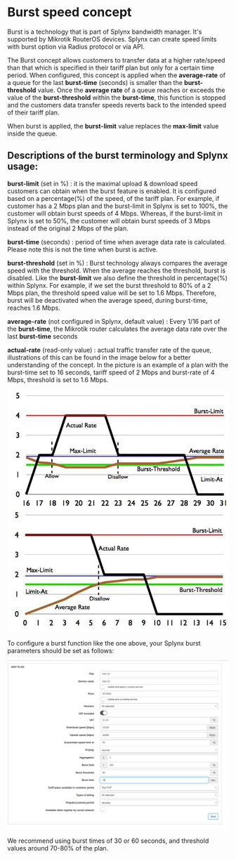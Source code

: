 Burst speed concept
===================

Burst is a technology that is part of Splynx bandwidth manager. It's supported by Mikrotik RouterOS devices. Splynx can create speed limits with burst option via Radius protocol or via API.

The Burst concept allows customers to transfer data at a higher rate/speed than that which is specified in their tariff plan but only for a certain time period. When configured, this concept is applied when the **average-rate** of a queue for the last **burst-time** (seconds) is smaller than the **burst-threshold** value. Once the **average rate** of a queue reaches or exceeds the value of the **burst-threshold** within the **burst-time**, this function is stopped and the customers data transfer speeds reverts back to the intended speed of their tariff plan.

When burst is applied, the **burst-limit** value replaces the **max-limit** value inside the queue.

## Descriptions of the burst terminology and Splynx usage:

**burst-limit** (set in %) : it is the maximal upload & download speed customers can obtain when the burst feature is enabled. It is configured based on a percentage(%) of the speed, of the tariff plan. For example, if customer has a 2 Mbps plan and the burst-limit in Splynx is set to 100%, the customer will obtain burst speeds of 4 Mbps. Whereas, if the burst-limit in Splynx is set to 50%, the customer will obtain burst speeds of 3 Mbps instead of the original 2 Mbps of the plan.

**burst-time** (seconds) : period of time when average data rate is calculated. Please note this is not the time when burst is active.

**burst-threshold** (set in %) : Burst technology always compares the average speed with the threshold. When the average reaches the threshold, burst is disabled. Like the **burst-limit** we also define the threshold in percentage(%) within Splynx. For example, if we set the burst threshold to 80% of a 2 Mbps plan, the threshold speed value will be set to 1.6 Mbps. Therefore, burst will be deactivated when the average speed, during burst-time, reaches 1.6 Mbps.

**average-rate** (not configured in Splynx, default value) : Every 1/16 part of the **burst-time**, the Mikrotik router calculates the average data rate over the last **burst-time** seconds

**actual-rate** (read-only value) : actual traffic transfer rate of the queue, illustrations of this can be found in the image below for a better understanding of the concept. In the picture is an example of a plan with the burst-time set to 16 seconds, tariff speed of 2 Mbps and burst-rate of 4 Mbps, threshold is set to 1.6 Mbps.

![Burst_mikrotik1.JPG](Burst_mikrotik1.JPG)![Burst_mikrotik.JPG](Burst_mikrotik.JPG)

To configure a burst function like the one above, your Splynx burst parameters should be set as follows:

![Burst_splynx.png](Burst_splynx.png)

We recommend using burst times of 30 or 60 seconds, and threshold values  around 70-80% of the plan.
